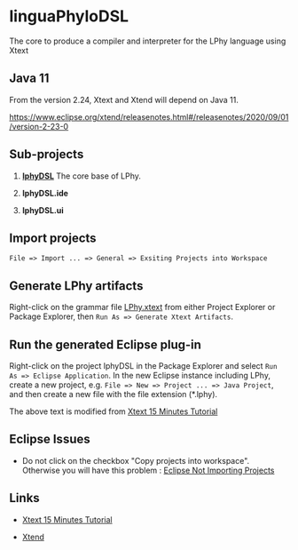 # linguaPhyloDSL
The core to produce a compiler and interpreter for the LPhy language using Xtext

## Java 11

From the version 2.24, Xtext and Xtend will depend on Java 11.

https://www.eclipse.org/xtend/releasenotes.html#/releasenotes/2020/09/01/version-2-23-0

## Sub-projects

1. [**lphyDSL**](https://github.com/LinguaPhylo/linguaPhyloDSL/tree/main/lphyDSL) 
   The core base of LPhy. 

2. **lphyDSL.ide**

3. **lphyDSL.ui**

## Import projects

`File => Import ... => General => Exsiting Projects into Workspace` 

## Generate LPhy artifacts

Right-click on the grammar file [LPhy.xtext](https://github.com/LinguaPhylo/lphyDSL/blob/main/src/lphy/dsl/LPhy.xtext) from either Project Explorer or Package Explorer, then `Run As => Generate Xtext Artifacts`.

## Run the generated Eclipse plug-in

Right-click on the project lphyDSL in the Package Explorer and select `Run As => Eclipse Application`. In the new Eclipse instance including LPhy, create a new project, e.g. `File => New => Project ... => Java Project`, and then create a new file with the file extension (*.lphy). 

The above text is modified from [Xtext 15 Minutes Tutorial](https://www.eclipse.org/Xtext/documentation/102_domainmodelwalkthrough.html)

## Eclipse Issues

- Do not click on the checkbox "Copy projects into workspace". Otherwise you will have this problem : 
[Eclipse Not Importing Projects](https://stackoverflow.com/questions/19666049/eclipse-not-importing-projects)

## Links

- [Xtext 15 Minutes Tutorial](https://www.eclipse.org/Xtext/documentation/102_domainmodelwalkthrough.html)

- [Xtend](https://www.eclipse.org/xtend/)

